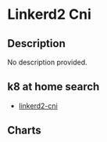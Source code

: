 # Linkerd2 Cni

## Description

No description provided.

## k8 at home search

- [linkerd2-cni](https://nanne.dev/k8s-at-home-search/#/linkerd2-cni)

## Charts


